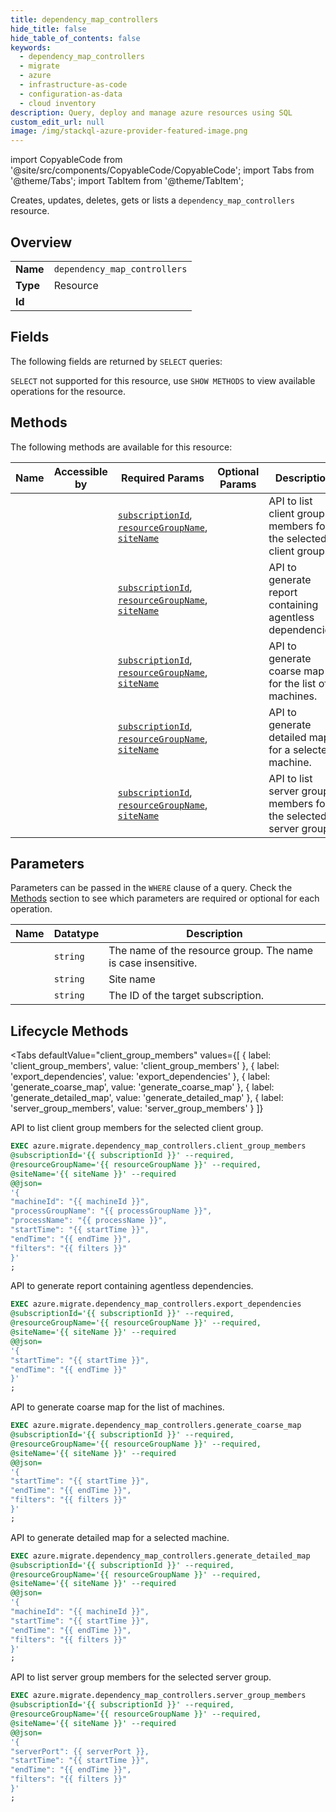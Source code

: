 ```yaml
--- 
title: dependency_map_controllers
hide_title: false
hide_table_of_contents: false
keywords:
  - dependency_map_controllers
  - migrate
  - azure
  - infrastructure-as-code
  - configuration-as-data
  - cloud inventory
description: Query, deploy and manage azure resources using SQL
custom_edit_url: null
image: /img/stackql-azure-provider-featured-image.png
---
```


import CopyableCode from '@site/src/components/CopyableCode/CopyableCode';
import Tabs from '@theme/Tabs';
import TabItem from '@theme/TabItem';

Creates, updates, deletes, gets or lists a <code>dependency_map_controllers</code> resource.

## Overview
<table><tbody>
<tr><td><b>Name</b></td><td><code>dependency_map_controllers</code></td></tr>
<tr><td><b>Type</b></td><td>Resource</td></tr>
<tr><td><b>Id</b></td><td><CopyableCode code="azure.migrate.dependency_map_controllers" /></td></tr>
</tbody></table>

## Fields

The following fields are returned by `SELECT` queries:

`SELECT` not supported for this resource, use `SHOW METHODS` to view available operations for the resource.


## Methods

The following methods are available for this resource:

<table>
<thead>
    <tr>
    <th>Name</th>
    <th>Accessible by</th>
    <th>Required Params</th>
    <th>Optional Params</th>
    <th>Description</th>
    </tr>
</thead>
<tbody>
<tr>
    <td><a href="#client_group_members"><CopyableCode code="client_group_members" /></a></td>
    <td><CopyableCode code="exec" /></td>
    <td><a href="#parameter-subscriptionId"><code>subscriptionId</code></a>, <a href="#parameter-resourceGroupName"><code>resourceGroupName</code></a>, <a href="#parameter-siteName"><code>siteName</code></a></td>
    <td></td>
    <td>API to list client group members for the selected client group.</td>
</tr>
<tr>
    <td><a href="#export_dependencies"><CopyableCode code="export_dependencies" /></a></td>
    <td><CopyableCode code="exec" /></td>
    <td><a href="#parameter-subscriptionId"><code>subscriptionId</code></a>, <a href="#parameter-resourceGroupName"><code>resourceGroupName</code></a>, <a href="#parameter-siteName"><code>siteName</code></a></td>
    <td></td>
    <td>API to generate report containing agentless dependencies.</td>
</tr>
<tr>
    <td><a href="#generate_coarse_map"><CopyableCode code="generate_coarse_map" /></a></td>
    <td><CopyableCode code="exec" /></td>
    <td><a href="#parameter-subscriptionId"><code>subscriptionId</code></a>, <a href="#parameter-resourceGroupName"><code>resourceGroupName</code></a>, <a href="#parameter-siteName"><code>siteName</code></a></td>
    <td></td>
    <td>API to generate coarse map for the list of machines.</td>
</tr>
<tr>
    <td><a href="#generate_detailed_map"><CopyableCode code="generate_detailed_map" /></a></td>
    <td><CopyableCode code="exec" /></td>
    <td><a href="#parameter-subscriptionId"><code>subscriptionId</code></a>, <a href="#parameter-resourceGroupName"><code>resourceGroupName</code></a>, <a href="#parameter-siteName"><code>siteName</code></a></td>
    <td></td>
    <td>API to generate detailed map for a selected machine.</td>
</tr>
<tr>
    <td><a href="#server_group_members"><CopyableCode code="server_group_members" /></a></td>
    <td><CopyableCode code="exec" /></td>
    <td><a href="#parameter-subscriptionId"><code>subscriptionId</code></a>, <a href="#parameter-resourceGroupName"><code>resourceGroupName</code></a>, <a href="#parameter-siteName"><code>siteName</code></a></td>
    <td></td>
    <td>API to list server group members for the selected server group.</td>
</tr>
</tbody>
</table>

## Parameters

Parameters can be passed in the `WHERE` clause of a query. Check the [Methods](#methods) section to see which parameters are required or optional for each operation.

<table>
<thead>
    <tr>
    <th>Name</th>
    <th>Datatype</th>
    <th>Description</th>
    </tr>
</thead>
<tbody>
<tr id="parameter-resourceGroupName">
    <td><CopyableCode code="resourceGroupName" /></td>
    <td><code>string</code></td>
    <td>The name of the resource group. The name is case insensitive.</td>
</tr>
<tr id="parameter-siteName">
    <td><CopyableCode code="siteName" /></td>
    <td><code>string</code></td>
    <td>Site name</td>
</tr>
<tr id="parameter-subscriptionId">
    <td><CopyableCode code="subscriptionId" /></td>
    <td><code>string</code></td>
    <td>The ID of the target subscription.</td>
</tr>
</tbody>
</table>

## Lifecycle Methods

<Tabs
    defaultValue="client_group_members"
    values={[
        { label: 'client_group_members', value: 'client_group_members' },
        { label: 'export_dependencies', value: 'export_dependencies' },
        { label: 'generate_coarse_map', value: 'generate_coarse_map' },
        { label: 'generate_detailed_map', value: 'generate_detailed_map' },
        { label: 'server_group_members', value: 'server_group_members' }
    ]}
>
<TabItem value="client_group_members">

API to list client group members for the selected client group.

```sql
EXEC azure.migrate.dependency_map_controllers.client_group_members 
@subscriptionId='{{ subscriptionId }}' --required, 
@resourceGroupName='{{ resourceGroupName }}' --required, 
@siteName='{{ siteName }}' --required 
@@json=
'{
"machineId": "{{ machineId }}", 
"processGroupName": "{{ processGroupName }}", 
"processName": "{{ processName }}", 
"startTime": "{{ startTime }}", 
"endTime": "{{ endTime }}", 
"filters": "{{ filters }}"
}'
;
```
</TabItem>
<TabItem value="export_dependencies">

API to generate report containing agentless dependencies.

```sql
EXEC azure.migrate.dependency_map_controllers.export_dependencies 
@subscriptionId='{{ subscriptionId }}' --required, 
@resourceGroupName='{{ resourceGroupName }}' --required, 
@siteName='{{ siteName }}' --required 
@@json=
'{
"startTime": "{{ startTime }}", 
"endTime": "{{ endTime }}"
}'
;
```
</TabItem>
<TabItem value="generate_coarse_map">

API to generate coarse map for the list of machines.

```sql
EXEC azure.migrate.dependency_map_controllers.generate_coarse_map 
@subscriptionId='{{ subscriptionId }}' --required, 
@resourceGroupName='{{ resourceGroupName }}' --required, 
@siteName='{{ siteName }}' --required 
@@json=
'{
"startTime": "{{ startTime }}", 
"endTime": "{{ endTime }}", 
"filters": "{{ filters }}"
}'
;
```
</TabItem>
<TabItem value="generate_detailed_map">

API to generate detailed map for a selected machine.

```sql
EXEC azure.migrate.dependency_map_controllers.generate_detailed_map 
@subscriptionId='{{ subscriptionId }}' --required, 
@resourceGroupName='{{ resourceGroupName }}' --required, 
@siteName='{{ siteName }}' --required 
@@json=
'{
"machineId": "{{ machineId }}", 
"startTime": "{{ startTime }}", 
"endTime": "{{ endTime }}", 
"filters": "{{ filters }}"
}'
;
```
</TabItem>
<TabItem value="server_group_members">

API to list server group members for the selected server group.

```sql
EXEC azure.migrate.dependency_map_controllers.server_group_members 
@subscriptionId='{{ subscriptionId }}' --required, 
@resourceGroupName='{{ resourceGroupName }}' --required, 
@siteName='{{ siteName }}' --required 
@@json=
'{
"serverPort": {{ serverPort }}, 
"startTime": "{{ startTime }}", 
"endTime": "{{ endTime }}", 
"filters": "{{ filters }}"
}'
;
```
</TabItem>
</Tabs>
